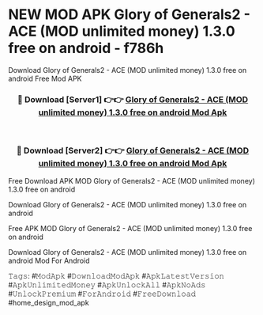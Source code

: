 # NEW MOD APK Glory of Generals2 - ACE (MOD unlimited money) 1.3.0 free on android - f786h
Download Glory of Generals2 - ACE (MOD unlimited money) 1.3.0 free on android Free Mod APK

<div align="center">
<h3>🔴 Download [Server1] 👉👉 <a href="https://apk-comot.site?title=Glory_of_Generals2_-_ACE_(MOD_unlimited_money)_1.3.0_free_on_android">Glory of Generals2 - ACE (MOD unlimited money) 1.3.0 free on android Mod Apk</a></h3><br>

<h3>🔴 Download [Server2] 👉👉 <a href="https://apk-comot.site?title=Glory_of_Generals2_-_ACE_(MOD_unlimited_money)_1.3.0_free_on_android">Glory of Generals2 - ACE (MOD unlimited money) 1.3.0 free on android Mod Apk</a></h3>
</div>


Free Download APK MOD Glory of Generals2 - ACE (MOD unlimited money) 1.3.0 free on android

Download Glory of Generals2 - ACE (MOD unlimited money) 1.3.0 free on android 

Free APK MOD Glory of Generals2 - ACE (MOD unlimited money) 1.3.0 free on android 

Download Glory of Generals2 - ACE (MOD unlimited money) 1.3.0 free on android Mod For Android

𝚃𝚊𝚐𝚜: #𝙼𝚘𝚍𝙰𝚙𝚔 #𝙳𝚘𝚠𝚗𝚕𝚘𝚊𝚍𝙼𝚘𝚍𝙰𝚙𝚔 #𝙰𝚙𝚔𝙻𝚊𝚝𝚎𝚜𝚝𝚅𝚎𝚛𝚜𝚒𝚘𝚗 #𝙰𝚙𝚔𝚄𝚗𝚕𝚒𝚖𝚒𝚝𝚎𝚍𝙼𝚘𝚗𝚎𝚢 #𝙰𝚙𝚔𝚄𝚗𝚕𝚘𝚌𝚔𝙰𝚕𝚕 #𝙰𝚙𝚔𝙽𝚘𝙰𝚍𝚜 #𝚄𝚗𝚕𝚘𝚌𝚔𝙿𝚛𝚎𝚖𝚒𝚞𝚖 #𝙵𝚘𝚛𝙰𝚗𝚍𝚛𝚘𝚒𝚍 #𝙵𝚛𝚎𝚎𝙳𝚘𝚠𝚗𝚕𝚘𝚊𝚍 #home_design_mod_apk